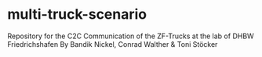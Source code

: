 # multi-truck-scenario
Repository for the C2C Communication of the ZF-Trucks at the lab of DHBW Friedrichshafen
By Bandik Nickel, Conrad Walther & Toni Stöcker
